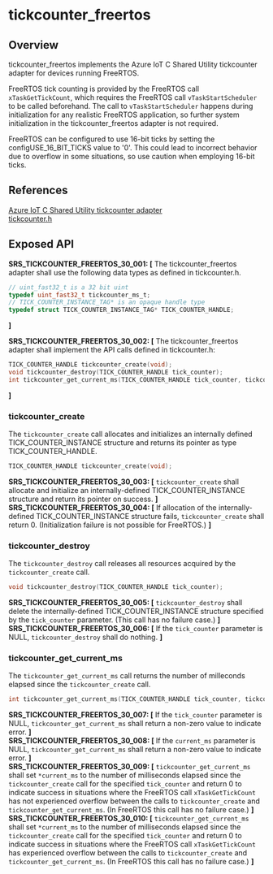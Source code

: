 tickcounter_freertos
=========

## Overview

tickcounter_freertos implements the Azure IoT C Shared Utility tickcounter adapter for devices running FreeRTOS.

FreeRTOS tick counting is provided by the FreeRTOS call `xTaskGetTickCount`, which requires the FreeRTOS call `vTaskStartScheduler` to be called beforehand. The call to `vTaskStartScheduler` happens during initialization for any realistic FreeRTOS application, so further system initialization in the tickcounter_freertos adapter is not required.

FreeRTOS can be configured to use 16-bit ticks by setting the configUSE_16_BIT_TICKS value to '0'. This could lead to incorrect behavior due to overflow in some situations, so use caution when employing 16-bit ticks.  


## References
[Azure IoT C Shared Utility tickcounter adapter](https://github.com/Azure/azure-c-shared-utility/blob/master/doc/porting_guide.md#tickcounter-adapter)  
[tickcounter.h](https://github.com/Azure/azure-c-shared-utility/blob/master/inc/azure_c_shared_utility/tickcounter.h)



## Exposed API

**SRS_TICKCOUNTER_FREERTOS_30_001: [** The tickcounter_freertos adapter shall use the following data types as defined in tickcounter.h.
```c
// uint_fast32_t is a 32 bit uint
typedef uint_fast32_t tickcounter_ms_t;
// TICK_COUNTER_INSTANCE_TAG* is an opaque handle type
typedef struct TICK_COUNTER_INSTANCE_TAG* TICK_COUNTER_HANDLE;
```
**]**  

**SRS_TICKCOUNTER_FREERTOS_30_002: [** The tickcounter_freertos adapter shall implement the API calls defined in tickcounter.h:
```c
TICK_COUNTER_HANDLE tickcounter_create(void);
void tickcounter_destroy(TICK_COUNTER_HANDLE tick_counter);
int tickcounter_get_current_ms(TICK_COUNTER_HANDLE tick_counter, tickcounter_ms_t* current_ms);
```
**]**  


###  tickcounter_create
The `tickcounter_create` call allocates and initializes an internally defined TICK_COUNTER_INSTANCE structure and returns its pointer as type TICK_COUNTER_HANDLE.
```c
TICK_COUNTER_HANDLE tickcounter_create(void);
```

**SRS_TICKCOUNTER_FREERTOS_30_003: [** `tickcounter_create` shall allocate and initialize an internally-defined TICK_COUNTER_INSTANCE structure and return its pointer on success. **]**  
**SRS_TICKCOUNTER_FREERTOS_30_004: [** If allocation of the internally-defined TICK_COUNTER_INSTANCE structure fails,  `tickcounter_create` shall return 0. (Initialization failure is not possible for FreeRTOS.) **]**  


###  tickcounter_destroy
The `tickcounter_destroy` call releases all resources acquired by the `tickcounter_create` call.
```c
void tickcounter_destroy(TICK_COUNTER_HANDLE tick_counter);
```

**SRS_TICKCOUNTER_FREERTOS_30_005: [** `tickcounter_destroy` shall delete the internally-defined TICK_COUNTER_INSTANCE structure specified by the `tick_counter` parameter. (This call has no failure case.) **]**  
**SRS_TICKCOUNTER_FREERTOS_30_006: [** If the `tick_counter` parameter is NULL, `tickcounter_destroy` shall do nothing. **]**  


###  tickcounter_get_current_ms
The `tickcounter_get_current_ms` call returns the number of milleconds elapsed since the `tickcounter_create` call.
```c
int tickcounter_get_current_ms(TICK_COUNTER_HANDLE tick_counter, tickcounter_ms_t* current_ms);
```

**SRS_TICKCOUNTER_FREERTOS_30_007: [** If the `tick_counter` parameter is NULL, `tickcounter_get_current_ms` shall return a non-zero value to indicate error. **]**   
 **SRS_TICKCOUNTER_FREERTOS_30_008: [** If the `current_ms` parameter is NULL, `tickcounter_get_current_ms` shall return a non-zero value to indicate error. **]**  
 **SRS_TICKCOUNTER_FREERTOS_30_009:  [** `tickcounter_get_current_ms` shall set `*current_ms` to the number of milliseconds elapsed since the `tickcounter_create` call for the specified `tick_counter` and return 0 to indicate success in situations where the FreeRTOS call `xTaskGetTickCount` has not experienced overflow between the calls to `tickcounter_create` and `tickcounter_get_current_ms`. (In FreeRTOS this call has no failure case.) **]**  
**SRS_TICKCOUNTER_FREERTOS_30_010: [** `tickcounter_get_current_ms` shall set `*current_ms` to the number of milliseconds elapsed since the `tickcounter_create` call for the specified `tick_counter` and return 0 to indicate success in situations where the FreeRTOS call `xTaskGetTickCount` has experienced overflow between the calls to `tickcounter_create` and `tickcounter_get_current_ms`. (In FreeRTOS this call has no failure case.) **]**  
